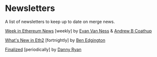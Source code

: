 # Newsletters

A list of newsletters to keep up to date on merge news. 

[Week in Ethereum News](https://weekinethereumnews.com) [weekly] by [Evan Van Ness](https://twitter.com/evan_van_ness) & [Andrew B Coathup](https://twitter.com/abcoathup)

[What's New in Eth2](https://www.eth2.news) [fortnightly] by [Ben Edgington](https://twitter.com/benjaminion_xyz)

[Finalized](https://blog.ethereum.org/search/?query=finalized) [periodically] by [Danny Ryan](https://twitter.com/dannyryan)


